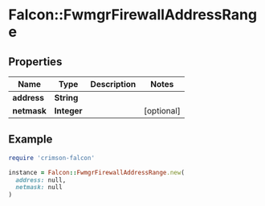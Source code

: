 # Falcon::FwmgrFirewallAddressRange

## Properties

| Name | Type | Description | Notes |
| ---- | ---- | ----------- | ----- |
| **address** | **String** |  |  |
| **netmask** | **Integer** |  | [optional] |

## Example

```ruby
require 'crimson-falcon'

instance = Falcon::FwmgrFirewallAddressRange.new(
  address: null,
  netmask: null
)
```

